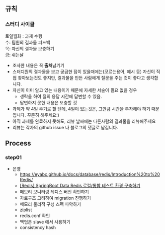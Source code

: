 ## 규칙
### 스터디 사이클
토일월화 : 과제 수행  
수: 팀원의 결과물 피드백  
목: 자신의 결과물 보충하기     
금: 쉬는날

- 조사한 내용은 꼭 **출처**남기기
- 스터디원의 결과물을 보고 궁금한 점이 있을때에는(모르는용어, 예시 등) 자신이 직접 찾아보는것도 좋지만, 결과물을 만든 사람에게 질문을 주는 것이 좋다고 생각합니다.
- 자신이 이미 알고 있는 내용이기 때문에 자세한 서술이 필요 없을 경우
    - 생략을 하여 질의 응답 시간에 답변할 수 있음.
    - 답변하지 못한 내용은 보충할 것
- 과제가 약 4일 주기로 할 텐데, 4일이 있는것은, 그만큼 시간을 투자해야 하기 때문입니다. 꾸준히 해주세요:)
- 아직 과제를 완료하지 못해도, 리뷰 날짜에는 다른사람의 결과물을 리뷰해주세요
- 리뷰는 각자의 github issue 나 블로그의 댓글로 남깁니다.

## Process

### step01
- 은영
  - https://eyabc.github.io/docs/database/redis/Introduction%20to%20Redis/
  - [[Redis] SpringBoot Data Redis 로컬/통합 테스트 환경 구축하기](https://jojoldu.tistory.com/297)
  - 메모리 모니터링 레디스 버전 확인하기
  - 자료구조 고려하여 migration 진행하기
  - 메모리 물리적 구성 스펙 파악하기 
  - ziplist 
  - redis.conf 확인
  - 백업은 slave 에서 사용하기
  - consistency hash
